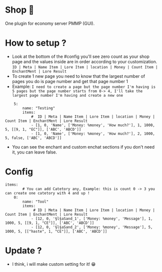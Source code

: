 # Shop 🛒
One plugin for economy server PMMP (GUI).

# How to setup ?
- Look at the bottom of the #config you'll see zero count as your shop page and the values inside are in order according to your customization.
```ID | Meta | Name Item | Lore Item | location | Money | Count Item | EnchantMent | Lore Result```
- To create 1 new page you need to know that the largest number of pages you do is page number and get that page number 1
- Example: 
```I need to create a page but the page number I'm having is 5 pages but the page number starts from 0-> 4, I'll take the largest page number I'm having and create a new one```

```
    5: 
        name: "Testing"
        items:
            #  ID | Meta | Name Item | Lore Item | location | Money | Count Item | EnchantMent | Lore Result
            - [1, 0, 'Name', ['Money: %money', 'How much?'], 1, 1000, 5, [[9, 1, "EC"]], ['ABC', 'ABCD']]
            - [1, 0, 'Name', ['Money: %money', 'How much?'], 2, 1000, 5, false, ['ABC', 'ABCD']]
```
- You can see the enchant and custom enchat sections if you don't need it, you can leave false.

# Config

```
items:
        # You can add Catetory any, Example: this is count 0 -> 3 you can create one catetory with 4 and up !
    0: 
        name: "Tool"
        items:
             # ID | Meta | Name Item | Lore Item | location | Money | Count Item | EnchantMent | Lore Result
            - [12, 0, '§l§aSand_1', ['Money: %money', 'Message'], 1, 1000, 5, [[9, 1, "CE"]], ['ABC', 'ABCD']]
            - [12, 0, '§l§aSand_2', ['Money: %money', 'Message'], 5, 1000, 5, [["haste", 1, "CE"]], ['ABC', 'ABCD']]          
 ```
 
 # Update ?
 - I think, i will make custom setting for it! 😁
